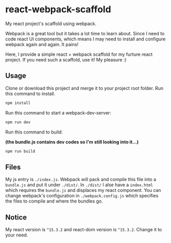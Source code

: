 # react-webpack-scaffold
My react project's scaffold using webpack.

Webpack is a great tool but it takes a lot time to learn about. Since I need to code react UI components, which means I may need to install and configure webpack again and again. It pains!

Here, I provide a simple react + webpack scaffold for my furture react project. If you need such a scaffold, use it! My pleasure :)

## Usage
Clone or download this project and merge it to your project root folder. Run this command to install.

```node.js
npm install
```

Run this command to start a webpack-dev-server:

```node.js
npm run dev
```

Run this command to build:

**(the bundle.js contains dev codes so I'm still looking into it...)**

```node.js
npm run build
```

## Files
My js entry is ```./index.js```. Webpack will pack and compile this file into a ```bundle.js``` and put it under ```./dist/```. In ```./dist/``` I alse have a ```index.html``` which requires the ```bundle.js``` and displaces my react component.
You can change webpack's configuration in ```./webpack.config.js``` which specifies the files to compile and where the bundles go.

## Notice
My react version is ```^15.3.2``` and react-dom version is ```^15.3.2```. Change it to your need.